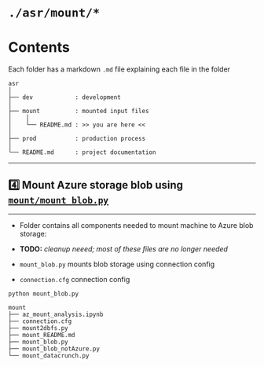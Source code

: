 # `./asr/mount/*`

# Contents
Each folder has a markdown `.md` file explaining each file in the folder

```
asr
│ 
├── dev            : development
│ 
├── mount          : mounted input files
│    │ 
│    └── README.md : >> you are here <<
│ 
├── prod           : production process
│ 
└── README.md      : project documentation

```

---

## 4️⃣ Mount Azure storage blob using [`mount/mount_blob.py`](mount/mount_blob.py)

---
* Folder contains all components needed to mount machine to Azure blob storage:

* **TODO:** _cleanup neeed; most of these files are no longer needed_

* `mount_blob.py` mounts blob storage using connection config
* `connection.cfg` connection config

```
python mount_blob.py
```

```
mount
├── az_mount_analysis.ipynb
├── connection.cfg
├── mount2dbfs.py
├── mount_README.md
├── mount_blob.py
├── mount_blob_notAzure.py
└── mount_datacrunch.py

```